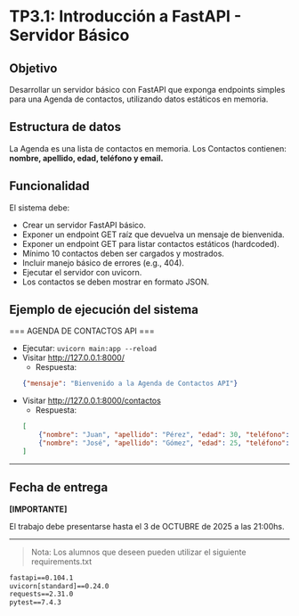 # TP3.1: Introducción a FastAPI - Servidor Básico

## Objetivo
Desarrollar un servidor básico con FastAPI que exponga endpoints simples para una Agenda de contactos, utilizando datos estáticos en memoria.

## Estructura de datos

La Agenda es una lista de contactos en memoria.
Los Contactos contienen: **nombre, apellido, edad, teléfono y email.**

## Funcionalidad
El sistema debe:

- Crear un servidor FastAPI básico.
- Exponer un endpoint GET raíz que devuelva un mensaje de bienvenida.
- Exponer un endpoint GET para listar contactos estáticos (hardcoded).
- Mínimo 10 contactos deben ser cargados y mostrados.
- Incluir manejo básico de errores (e.g., 404).
- Ejecutar el servidor con uvicorn.
- Los contactos se deben mostrar en formato JSON.

## Ejemplo de ejecución del sistema
=== AGENDA DE CONTACTOS API ===
- Ejecutar: `uvicorn main:app --reload`
- Visitar http://127.0.0.1:8000/
    - Respuesta: 
    ```json
    {"mensaje": "Bienvenido a la Agenda de Contactos API"}
    ```
- Visitar http://127.0.0.1:8000/contactos
    - Respuesta: 
    ```json 
    [
        {"nombre": "Juan", "apellido": "Pérez", "edad": 30, "teléfono": "3815551234", "email": "jperez@gmail.com"},
        {"nombre": "José", "apellido": "Gómez", "edad": 25, "teléfono": "3815551235", "email": "jgomez@gmail.com"}
    ] 
    ```

---
## Fecha de entrega
**[IMPORTANTE]**

El trabajo debe presentarse hasta el 3 de OCTUBRE de 2025 a las 21:00hs.


--- 
> Nota: Los alumnos que deseen pueden utilizar el siguiente requirements.txt

```txt
fastapi==0.104.1 
uvicorn[standard]==0.24.0
requests==2.31.0
pytest==7.4.3
```